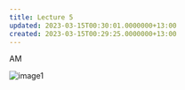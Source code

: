 ```yaml
---
title: Lecture 5
updated: 2023-03-15T00:30:01.0000000+13:00
created: 2023-03-15T00:29:25.0000000+13:00
---
```


AM

![image1](../../../../resources/15a814eba7eb4618a1b2ce6ccb9e3de4.png)
